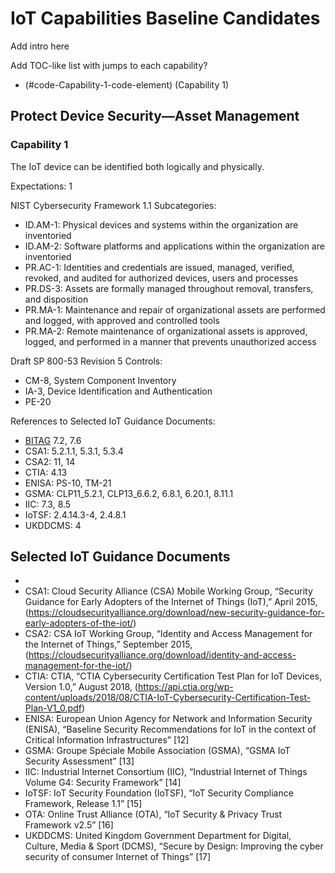 # IoT Capabilities Baseline Candidates

Add intro here

Add TOC-like list with jumps to each capability?

* (#code-Capability-1-code-element) (Capability 1)

## Protect Device Security—Asset Management

### Capability 1

The IoT device can be identified both logically and physically.

Expectations: 1	

NIST Cybersecurity Framework 1.1 Subcategories:
*	ID.AM-1: Physical devices and systems within the organization are inventoried
*	ID.AM-2: Software platforms and applications within the organization are inventoried
*	PR.AC-1: Identities and credentials are issued, managed, verified, revoked, and audited for authorized devices, users and processes
*	PR.DS-3: Assets are formally managed throughout removal, transfers, and disposition
*	PR.MA-1: Maintenance and repair of organizational assets are performed and logged, with approved and controlled tools
*	PR.MA-2: Remote maintenance of organizational assets is approved, logged, and performed in a manner that prevents unauthorized access	

Draft SP 800-53 Revision 5 Controls:
*	CM-8, System Component Inventory
*	IA-3, Device Identification and Authentication
*	PE-20	

References to Selected IoT Guidance Documents:
*	[BITAG][1] 7.2, 7.6
*	CSA1: 5.2.1.1, 5.3.1, 5.3.4
*	CSA2: 11, 14
*	CTIA: 4.13
*	ENISA: PS-10, TM-21
*	GSMA: CLP11_5.2.1, CLP13_6.6.2, 6.8.1, 6.20.1, 8.11.1
*	IIC: 7.3, 8.5
*	IoTSF: 2.4.14.3-4, 2.4.8.1
*	UKDDCMS: 4

## Selected IoT Guidance Documents

* [1]: https://www.bitag.org/documents/BITAG_Report_-_Internet_of_Things_(IoT)_Security_and_Privacy_Recommendations.pdf "Broadband Internet Technical Advisory Group (BITAG), Internet of Things (IoT) Security and Privacy Recommendations, November 2016"
* CSA1: Cloud Security Alliance (CSA) Mobile Working Group, “Security Guidance for Early Adopters of the Internet of Things (IoT),” April 2015, (https://cloudsecurityalliance.org/download/new-security-guidance-for-early-adopters-of-the-iot/)
* CSA2: CSA IoT Working Group, “Identity and Access Management for the Internet of Things,” September 2015, (https://cloudsecurityalliance.org/download/identity-and-access-management-for-the-iot/)
* CTIA: CTIA, “CTIA Cybersecurity Certification Test Plan for IoT Devices, Version 1.0,” August 2018, (https://api.ctia.org/wp-content/uploads/2018/08/CTIA-IoT-Cybersecurity-Certification-Test-Plan-V1_0.pdf)
* ENISA: European Union Agency for Network and Information Security (ENISA), “Baseline Security Recommendations for IoT in the context of Critical Information Infrastructures” [12]
* GSMA: Groupe Spéciale Mobile Association (GSMA), “GSMA IoT Security Assessment”  [13]
* IIC: Industrial Internet Consortium (IIC), “Industrial Internet of Things Volume G4: Security Framework” [14]
* IoTSF: IoT Security Foundation (IoTSF), “IoT Security Compliance Framework, Release 1.1” [15]
* OTA: Online Trust Alliance (OTA), “IoT Security & Privacy Trust Framework v2.5” [16]
* UKDDCMS: United Kingdom Government Department for Digital, Culture, Media & Sport (DCMS), “Secure by Design: Improving the cyber security of consumer Internet of Things” [17]
